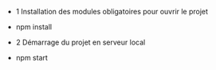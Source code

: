 - 1 Installation des modules obligatoires pour ouvrir le projet
- npm install

- 2 Démarrage du projet en serveur local
- npm start
